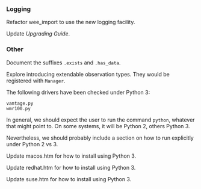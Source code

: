 ### Logging
Refactor wee_import to use the new logging facility.

Update *Upgrading Guide*.


### Other
Document the suffixes `.exists` and `.has_data`.

Explore introducing extendable observation types. They would be registered
with `Manager`.

The following drivers have been checked under Python 3:

```
vantage.py
wmr100.py
```

In general, we should expect the user to run the command `python`, whatever that might
point to. On some systems, it will be Python 2, others Python 3.

Nevertheless, we should probably include a section on how to run explicitly under 
Python 2 vs 3.

Update macos.htm for how to install using Python 3.

Update redhat.htm for how to install using Python 3.

Update suse.htm for how to install using Python 3.